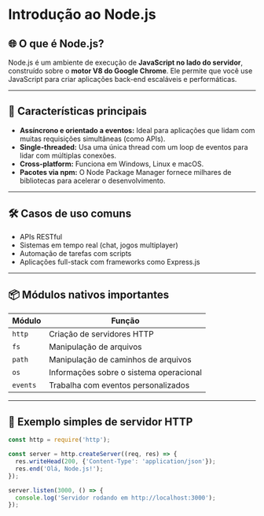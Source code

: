 # Introdução ao Node.js

## 🌐 O que é Node.js?

Node.js é um ambiente de execução de **JavaScript no lado do servidor**, construído sobre o **motor V8 do Google Chrome**. Ele permite que você use JavaScript para criar aplicações back-end escaláveis e performáticas.

---

## 🚀 Características principais

- **Assíncrono e orientado a eventos:** Ideal para aplicações que lidam com muitas requisições simultâneas (como APIs).
- **Single-threaded:** Usa uma única thread com um loop de eventos para lidar com múltiplas conexões.
- **Cross-platform:** Funciona em Windows, Linux e macOS.
- **Pacotes via npm:** O Node Package Manager fornece milhares de bibliotecas para acelerar o desenvolvimento.

---

## 🛠️ Casos de uso comuns

- APIs RESTful
- Sistemas em tempo real (chat, jogos multiplayer)
- Automação de tarefas com scripts
- Aplicações full-stack com frameworks como Express.js

---

## 📦 Módulos nativos importantes

| Módulo        | Função                                   |
|---------------|-------------------------------------------|
| `http`        | Criação de servidores HTTP                |
| `fs`          | Manipulação de arquivos                   |
| `path`        | Manipulação de caminhos de arquivos       |
| `os`          | Informações sobre o sistema operacional   |
| `events`      | Trabalha com eventos personalizados       |

---

## 🧪 Exemplo simples de servidor HTTP

```js
const http = require('http');

const server = http.createServer((req, res) => {
  res.writeHead(200, {'Content-Type': 'application/json'});
  res.end('Olá, Node.js!');
});

server.listen(3000, () => {
  console.log('Servidor rodando em http://localhost:3000');
});
